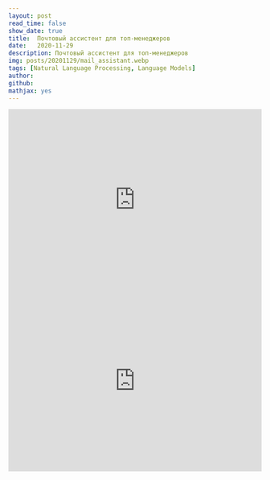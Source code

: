 ```yaml
---
layout: post
read_time: false
show_date: true
title:  Почтовый ассистент для топ-менеджеров
date:   2020-11-29
description: Почтовый ассистент для топ-менеджеров
img: posts/20201129/mail_assistant.webp
tags: [Natural Language Processing, Language Models]
author: 
github: 
mathjax: yes
---
```

<iframe src="https://docs.google.com/presentation/d/e/2PACX-1vSAIFZ8lr_hbvKDwCmLGh0WOoPzorPeLA8FnK9_7AiBknykwRCgq_rDgRP_-JU6FObLdwTWL8GZ29-F/embed?start=false&loop=false&delayms=3000" frameborder="0" width="100%" height="360" allowfullscreen="true" mozallowfullscreen="true" webkitallowfullscreen="true"></iframe>
<iframe width="100%" height="360" src="https://www.youtube.com/embed/VOs8UzEmN08" title="YouTube video player" frameborder="0" allow="accelerometer; autoplay; clipboard-write; encrypted-media; gyroscope; picture-in-picture; web-share" allowfullscreen></iframe>